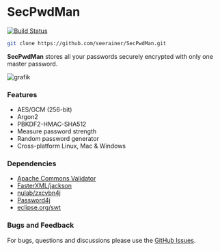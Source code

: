 # SecPwdMan

[![Build Status](https://github.com/seerainer/SecPwdMan/actions/workflows/gradle.yml/badge.svg)](https://github.com/seerainer/SecPwdMan/actions/workflows/gradle.yml)

~~~ sh
git clone https://github.com/seerainer/SecPwdMan.git
~~~

**SecPwdMan** stores all your passwords securely encrypted with only one master password.

![grafik](https://github.com/seerainer/SecPwdMan/assets/50533219/3651e148-d5a7-4f5c-b288-3df4a21ca774)

### Features

- AES/GCM (256-bit)
- Argon2
- PBKDF2-HMAC-SHA512
- Measure password strength
- Random password generator
- Cross-platform Linux, Mac & Windows

### Dependencies

- [Apache Commons Validator](https://commons.apache.org/proper/commons-validator/)
- [FasterXML/jackson](https://github.com/FasterXML/jackson)
- [nulab/zxcvbn4j](https://github.com/nulab/zxcvbn4j)
- [Password4j](https://github.com/Password4j/password4j)
- [eclipse.org/swt](https://www.eclipse.org/swt/)

### Bugs and Feedback

For bugs, questions and discussions please use the [GitHub Issues](https://github.com/seerainer/SecPwdMan/issues).

